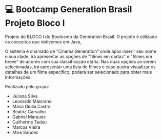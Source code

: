 # 💻 Bootcamp Generation Brasil Projeto Bloco I

Projeto do BLOCO I do Bootcamp da Generation Brasil.
O projeto é utilizado os conceitos que obtivemos em Java,


O sistema é chamado de "Cinema Generation" onde após inserir seu nome e sua idade, irá apresentar as opções de "filmes em cartaz" e "filmes em breve" de acordo com sua classificação etária. Nas duas opções ao serem selecionadas, irá apresentar uma lista de filmes e caso queira visualizar os detalhes de um filme específico, poderá ser selecionado para obter mais informações. 


Realizado pelo grupo:

- Juliana Silva
- Leonardo Maiorano
- Maria Giulia Castro
- Beatriz Carvalho
- Gabriel Marques
- Guilherme Tadeu
- Marcos Vieira
- Mike Sandes

